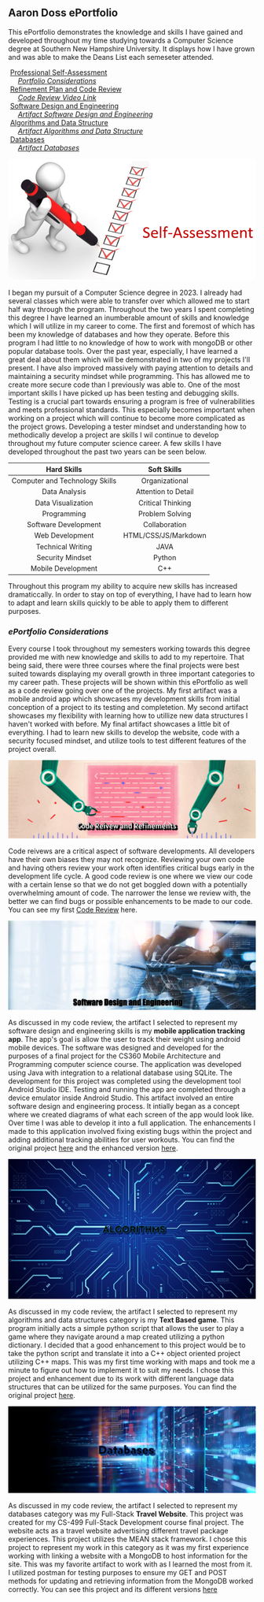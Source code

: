 ## Aaron Doss ePortfolio

This ePortfolio demonstrates the knowledge and skills I have gained and developed throughout my time studying towards a Computer Science degree at Southern New Hampshire University. It displays how I have grown and was able to make the Deans List each semeseter attended. 

&nbsp;[Professional Self-Assessment](#self-assessment "Professional Self-Assessment")<br/>
&nbsp;&nbsp;&nbsp;&nbsp;&nbsp;[_Portfolio Considerations_](#portfolio-considerations "Portfolio Considerations")<br/>
&nbsp;[Refinement Plan and Code Review](#codereview "Refinement Plan and Code Review")<br/>
&nbsp;&nbsp;&nbsp;&nbsp;&nbsp;[_Code Review Video Link_](#code-reviews-video-link "Artifacts Code Review Videos Link")<br/>
&nbsp;[Software Design and Engineering](#softwaredesign "Software Design and Engineering")<br/>
&nbsp;&nbsp;&nbsp;&nbsp;&nbsp;[_Artifact Software Design and Engineering_](#artifact-software-design-and-engineering "Artifact Software Design and Engineering")<br/>
&nbsp;[Algorithms and Data Structure](#algorithms "Algorithms and Data Structure")<br/>
&nbsp;&nbsp;&nbsp;&nbsp;&nbsp;[_Artifact Algorithms and Data Structure_](#artifact-algorithms-and-data-structures "Artifact Algorithms and Data Structure")<br/>
&nbsp;[Databases](#databases "Databases")<br/>
&nbsp;&nbsp;&nbsp;&nbsp;&nbsp;[_Artifact Databases_](#artifact-databases "Artifact Databases")<br/>

<img id="selfAssessment" src="Assets/img/selfassessment.png" alt="Professional Self-Assessment" title="Professional Self-Assessment" />

I began my pursuit of a Computer Science degree in 2023. I already had several classes which were able to transfer over which allowed me to start half way through the program. Throughout the two years I spent completing this degree I have learned an inumberable amount of skills and knowledge which I will utilize in my career to come. The first and foremost of which has been my knowledge of databases and how they operate. Before this program I had little to no knowledge of how to work with mongoDB or other popular database tools. Over the past year, especially, I have learned a great deal about them which will be demonstrated in two of my projects I'll present. I have also improved massively with paying attention to details and maintaining a security mindset while programming. This has allowed me to create more secure code than I previously was able to. One of the most important skills I have picked up has been testing and debugging skills. Testing is a crucial part towards ensuring a program is free of vulnerabilities and meets professional standards. This especially becomes important when working on a project which will continue to become more complicated as the project grows. Developing a tester mindset and understanding how to methodically develop a project are skills I wil continue to develop throughout my future computer science career. A few skills I have developed throughout the past two years can be seen below.

| **Hard Skills** | **Soft Skills** |
|:-----------:|:-----------:|
| Computer and Technology Skills | Organizational |
| Data Analysis | Attention to Detail |
| Data Visualization | Critical Thinking |
| Programming | Problem Solving |
| Software Development | Collaboration |
| Web Development | HTML/CSS/JS/Markdown |
| Technical Writing| JAVA |
| Security Mindset | Python |
| Mobile Development | C++ |

Throughout this program my ability to acquire new skills has increased dramaticcally. In order to stay on top of everything, I have had to learn how to adapt and learn skills quickly to be able to apply them to different purposes.

### _ePortfolio Considerations_

Every course I took throughout my semesters working towards this degree provided me with new knowledge and skills to add to my repertoire. That being said, there were three courses where the final projects were best suited towards displaying my overall growth in three important categories to my career path. These projects will be shown within this ePortfolio as well as a code review going over one of the projects. My first artifact was a mobile android app which showcases my development skills from initial conception of a project to its testing and completetion. My second artifact showcases my flexibility with learning how to utillize new data structures I haven't worked with before. My final artifact showcases a little bit of everything. I had to learn new skills to develop the website, code with a security focused mindset, and utilize tools to test different features of the project overall.

<img id="codereview" src="Assets/img/codereviewbanner.PNG" alt="Refinement Plan and Code Review" title="Refinement Plan and Code Review" />

Code reivews are a critical aspect of software developments. All developers have their own biases they may not recognize. Reviewing your own code and having others review your work often identifies critical bugs early in the development life cycle. A good code review is one where we view our code with a certain lense so that we do not get boggled down with a potentially overwhelming amount of code. The narrower the lense we review with, the better we can find bugs or possible enhancements to be made to our code. You can see my first [Code Review](https://youtu.be/hieSw2_2BF8) here.

<img id="softwaredesign" src="Assets/img/softwarebanner.png" alt="Software Design and Engineering" title="Software Design and Engineering" />

As discussed in my code review, the artifact I selected to represent my software design and engineering skills is my **mobile application tracking app**. The app's goal is allow the user to track their weight using android mobile devices. The software was designed and developed for the purposes of a final project for the CS360 Mobile Architecture and Programming computer science course. The application was developed using Java with integration to a relational database using SQLite. The development for this project was completed using the development tool Android Studio IDE. Testing and running the app are completed through a device emulator inside Android Studio. This artifact involved an entire software design and engineering process. It intially began as a concept where we created diagrams of what each screen of the app would look like. Over time I was able to develop it into a full application. The enhancements I made to this application involved fixing existing bugs within the project and adding additional tracking abilities for user workouts. You can find the original project [here](https://github.com/aaronpdoss/SNHU-CS360) and the enhanced version [here](https://github.com/aaronpdoss/aaronpdoss.github.io/tree/main/enhancement/CS360-softwaredesign).

<img id="algorithms" src="Assets/img/algorithms.png" alt="Algorithms and Data Structure" title="Algorithms and Data Structure" />

As discussed in my code review, the artifact I selected to represent my algorithms and data structures category is my **Text Based game**. This program initially acts a simple python script that allows the user to play a game where they navigate around a map created utilizing a python dictionary. I decided that a good enhancement to this project would be to take the python script and translate it into a C++ object oriented project utilizing C++ maps. This was my first time working with maps and took me a minute to figure out how to implement it to suit my needs. I chose this project and enhancement due to its work with different language data structures that can be utilized for the same purposes. You can find the original project [here](https://github.com/aaronpdoss/SNHU-IT140).

<img id="database" src="Assets/img/database.png" alt="Databases" title="Databases" />

As discussed in my code review, the artifact I selected to represent my databases category was my Full-Stack **Travel Website**. This project was created for my CS-499 Full-Stack Development course final project. The website acts as a travel website advertising different travel package experiences. This project utilizes the MEAN stack framework. I chose this project to represent my work in this category as it was my first experience working with linking a website with a MongoDB to host information for the site. This was my favorite artifact to work with as I learned the most from it. I utilized postman for testing purposes to ensure my GET and POST methods for updating and retrieving information from the MongoDB worked correctly. You can see this project and its different versions [here](https://github.com/aaronpdoss/cs465-fullstack)
